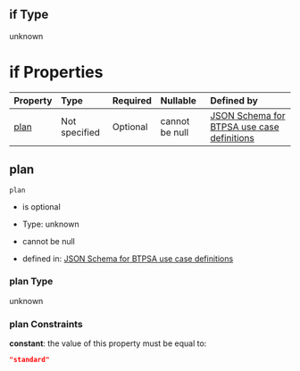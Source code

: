 ## if Type

unknown

# if Properties

| Property      | Type          | Required | Nullable       | Defined by                                                                                                                                                                                                                                    |
| :------------ | :------------ | :------- | :------------- | :-------------------------------------------------------------------------------------------------------------------------------------------------------------------------------------------------------------------------------------------- |
| [plan](#plan) | Not specified | Optional | cannot be null | [JSON Schema for BTPSA use case definitions](btpsa-usecase-properties-services-items-allof-1-then-allof-102-then-allof-1-if-properties-plan.md "undefined#/properties/services/items/allOf/1/then/allOf/102/then/allOf/1/if/properties/plan") |

## plan



`plan`

*   is optional

*   Type: unknown

*   cannot be null

*   defined in: [JSON Schema for BTPSA use case definitions](btpsa-usecase-properties-services-items-allof-1-then-allof-102-then-allof-1-if-properties-plan.md "undefined#/properties/services/items/allOf/1/then/allOf/102/then/allOf/1/if/properties/plan")

### plan Type

unknown

### plan Constraints

**constant**: the value of this property must be equal to:

```json
"standard"
```

